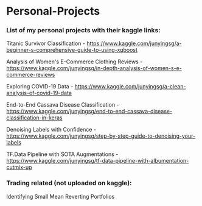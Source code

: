 # Personal-Projects

### List of my personal projects with their kaggle links:




Titanic Survivor Classification - https://www.kaggle.com/junyingsg/a-beginner-s-comprehensive-guide-to-using-xgboost

Analysis of Women's E-Commerce Clothing Reviews - https://www.kaggle.com/junyingsg/in-depth-analysis-of-women-s-e-commerce-reviews

Exploring COVID-19 Data - https://www.kaggle.com/junyingsg/a-clean-analysis-of-covid-19-data

End-to-End Cassava Disease Classification - https://www.kaggle.com/junyingsg/end-to-end-cassava-disease-classification-in-keras

Denoising Labels with Confidence - https://www.kaggle.com/junyingsg/step-by-step-guide-to-denoising-your-labels

TF.Data Pipeline with SOTA Augmentations - https://www.kaggle.com/junyingsg/tf-data-pipeline-with-albumentation-cutmix-up




### Trading related (not uploaded on kaggle):

Identifying Small Mean Reverting Portfolios
